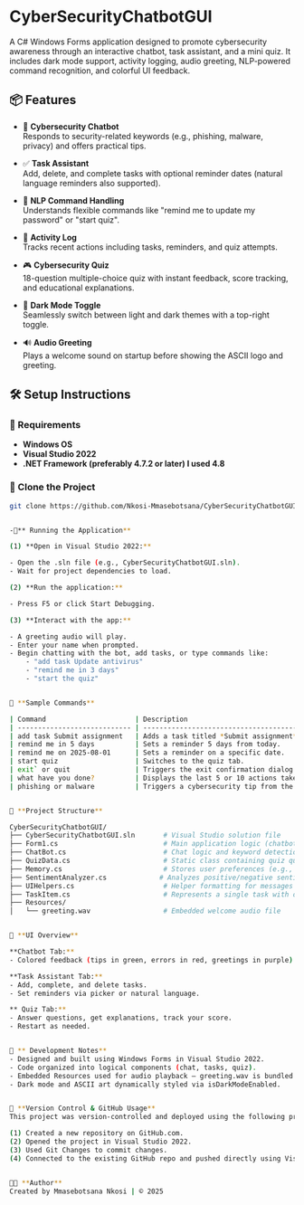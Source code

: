 # CyberSecurityChatbotGUI

A C# Windows Forms application designed to promote cybersecurity awareness through an interactive chatbot, task assistant, and a mini quiz. 
It includes dark mode support, activity logging, audio greeting, NLP-powered command recognition, and colorful UI feedback.

## 📦 Features

- 🤖 **Cybersecurity Chatbot**  
  Responds to security-related keywords (e.g., phishing, malware, privacy) and offers practical tips.

- ✅ **Task Assistant**  
  Add, delete, and complete tasks with optional reminder dates (natural language reminders also supported).

- 🧠 **NLP Command Handling**  
  Understands flexible commands like "remind me to update my password" or "start quiz".

- 📝 **Activity Log**  
  Tracks recent actions including tasks, reminders, and quiz attempts.

- 🎮 **Cybersecurity Quiz**  
  18-question multiple-choice quiz with instant feedback, score tracking, and educational explanations.

- 🌙 **Dark Mode Toggle**  
  Seamlessly switch between light and dark themes with a top-right toggle.

- 🔊 **Audio Greeting**  
  Plays a welcome sound on startup before showing the ASCII logo and greeting.


## 🛠️ Setup Instructions

### 🔧 Requirements
- **Windows OS**
- **Visual Studio 2022**
- **.NET Framework (preferably 4.7.2 or later) I used 4.8**

### 📁 Clone the Project

```bash
git clone https://github.com/Nkosi-Mmasebotsana/CyberSecurityChatbotGUI2.git


-🚀** Running the Application**

(1) **Open in Visual Studio 2022:**

- Open the .sln file (e.g., CyberSecurityChatbotGUI.sln).
- Wait for project dependencies to load.

(2) **Run the application:**

- Press F5 or click Start Debugging.

(3) **Interact with the app:**

- A greeting audio will play.
- Enter your name when prompted.
- Begin chatting with the bot, add tasks, or type commands like:
    - "add task Update antivirus"
    - "remind me in 3 days"
    - "start the quiz"


💬 **Sample Commands**

| Command                      | Description                                    |
| ---------------------------- | ---------------------------------------------- |
| add task Submit assignment   | Adds a task titled *Submit assignment*.        |
| remind me in 5 days          | Sets a reminder 5 days from today.             |
| remind me on 2025-08-01      | Sets a reminder on a specific date.            |
| start quiz                   | Switches to the quiz tab.                      |
| exit` or quit                | Triggers the exit confirmation dialog.         |
| what have you done?          | Displays the last 5 or 10 actions taken.       |
| phishing or malware          | Triggers a cybersecurity tip from the chatbot. |


📂 **Project Structure**

CyberSecurityChatbotGUI/
├── CyberSecurityChatbotGUI.sln       # Visual Studio solution file
├── Form1.cs                          # Main application logic (chatbot, quiz, tasks)                     
├── ChatBot.cs                        # Chat logic and keyword detection
├── QuizData.cs                       # Static class containing quiz questions
├── Memory.cs                         # Stores user preferences (e.g., name)
├── SentimentAnalyzer.cs             # Analyzes positive/negative sentiment (if used)
├── UIHelpers.cs                      # Helper formatting for messages (console version only)
├── TaskItem.cs                       # Represents a single task with optional reminder
├── Resources/
│   └── greeting.wav                  # Embedded welcome audio file


🎨 **UI Overview**

**Chatbot Tab:**
- Colored feedback (tips in green, errors in red, greetings in purple).

**Task Assistant Tab:**
- Add, complete, and delete tasks.
- Set reminders via picker or natural language.

** Quiz Tab:** 
- Answer questions, get explanations, track your score.
- Restart as needed.


🧪 ** Development Notes**
- Designed and built using Windows Forms in Visual Studio 2022.
- Code organized into logical components (chat, tasks, quiz).
- Embedded Resources used for audio playback — greeting.wav is bundled within the project.
- Dark mode and ASCII art dynamically styled via isDarkModeEnabled.


🔗 **Version Control & GitHub Usage**
This project was version-controlled and deployed using the following process:

(1) Created a new repository on GitHub.com.
(2) Opened the project in Visual Studio 2022.
(3) Used Git Changes to commit changes.
(4) Connected to the existing GitHub repo and pushed directly using Visual Studio.


🧑‍💻 **Author**
Created by Mmasebotsana Nkosi | © 2025
